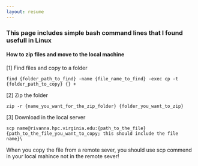 ```yaml
---
layout: resume
---
```


### This page includes simple bash command lines that I found usefull in Linux

#### How to zip files and move to the local machine

[1] Find files and copy to a folder <br />
```
find {folder_path_to_find} -name {file_name_to_find} -exec cp -t {folder_path_to_copy} {} +
```

[2] Zip the folder <br />
```
zip -r {name_you_want_for_the_zip_folder} {folder_you_want_to_zip}
```

[3] Download in the local server <br />
```
scp name@rivanna.hpc.virginia.edu:{path_to_the_file} {path_to_the_file_you_want_to_copy; this should include the file name}\
```

When you copy the file from a remote sever, you should use scp commend in your local mahince not in the remote sever!
